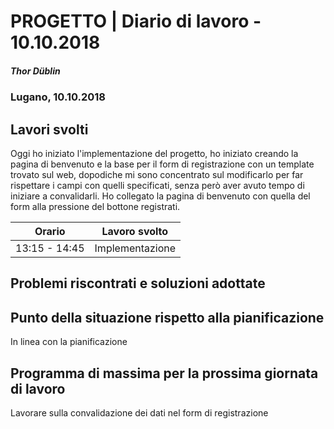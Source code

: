 # PROGETTO | Diario di lavoro - 10.10.2018
##### Thor Düblin
### Lugano, 10.10.2018

## Lavori svolti

Oggi ho iniziato l'implementazione del progetto,
ho iniziato creando la pagina di benvenuto e la base
per il form di registrazione con un template trovato
sul web, dopodiche mi sono concentrato sul modificarlo
per far rispettare i campi con quelli specificati,
senza però aver avuto tempo di iniziare a convalidarli.
Ho collegato la pagina di benvenuto con quella del form
alla pressione del bottone registrati.

|Orario        |Lavoro svolto          |
|--------------|-----------------------|
|13:15 - 14:45 | Implementazione       |

##  Problemi riscontrati e soluzioni adottate

##  Punto della situazione rispetto alla pianificazione

In linea con la pianificazione

## Programma di massima per la prossima giornata di lavoro

Lavorare sulla convalidazione dei dati nel form di registrazione